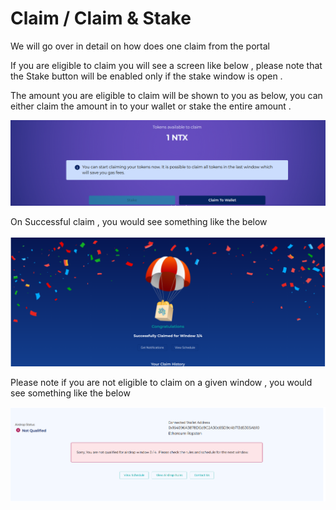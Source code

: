 # Claim / Claim & Stake

We will go over in detail on how does one claim from the portal

If you are eligible to claim you will see a screen like below , please note that the Stake button will be enabled only if the stake window is open .

The amount you are eligible to claim will be shown to you as below, you can either claim the amount in to your wallet or stake the entire amount .

![1](/public/assets/images/products/Bridge/available-to-claim.png)

On Successful claim , you would see something like the below 

![1](/public/assets/images/products/Bridge/successfuly-claimed.png)

Please note if you are not eligible to claim on a given window , you would see something like the below 

![1](/public/assets/images/products/Bridge/not-eligable-to-claim.png)